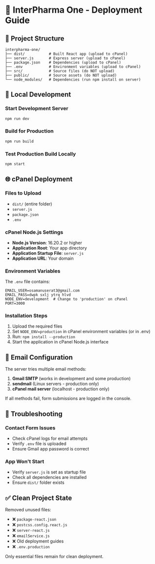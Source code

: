 # 🚀 InterPharma One - Deployment Guide

## 📁 Project Structure
```
interpharma-one/
├── dist/           # Built React app (upload to cPanel)
├── server.js       # Express server (upload to cPanel)
├── package.json    # Dependencies (upload to cPanel)
├── .env            # Environment variables (upload to cPanel)
├── src/            # Source files (do NOT upload)
├── public/         # Source assets (do NOT upload)
└── node_modules/   # Dependencies (run npm install on server)
```

## 🎯 Local Development

### Start Development Server
```bash
npm run dev
```

### Build for Production
```bash
npm run build
```

### Test Production Build Locally
```bash
npm start
```

## 🌐 cPanel Deployment

### Files to Upload
- `dist/` (entire folder)
- `server.js`
- `package.json`
- `.env`

### cPanel Node.js Settings
- **Node.js Version**: 16.20.2 or higher
- **Application Root**: Your app directory
- **Application Startup File**: `server.js`
- **Application URL**: Your domain

### Environment Variables
The `.env` file contains:
```
EMAIL_USER=osamanuserat3@gmail.com
EMAIL_PASS=dwpk sxlj ytrq hlvd
NODE_ENV=development  # Change to 'production' on cPanel
PORT=3000
```

### Installation Steps
1. Upload the required files
2. Set `NODE_ENV=production` in cPanel environment variables (or in .env)
3. Run: `npm install --production`
4. Start the application in cPanel Node.js interface

## 📧 Email Configuration

The server tries multiple email methods:
1. **Gmail SMTP** (works in development and some production)
2. **sendmail** (Linux servers - production only)
3. **cPanel mail server** (localhost - production only)

If all methods fail, form submissions are logged in the console.

## 🔧 Troubleshooting

### Contact Form Issues
- Check cPanel logs for email attempts
- Verify `.env` file is uploaded
- Ensure Gmail app password is correct

### App Won't Start
- Verify `server.js` is set as startup file
- Check all dependencies are installed
- Ensure `dist/` folder exists

## ✅ Clean Project State

Removed unused files:
- ❌ `package-react.json`
- ❌ `postcss.config.react.js`
- ❌ `server-react.js`
- ❌ `emailService.js`
- ❌ Old deployment guides
- ❌ `.env.production`

Only essential files remain for clean deployment.
